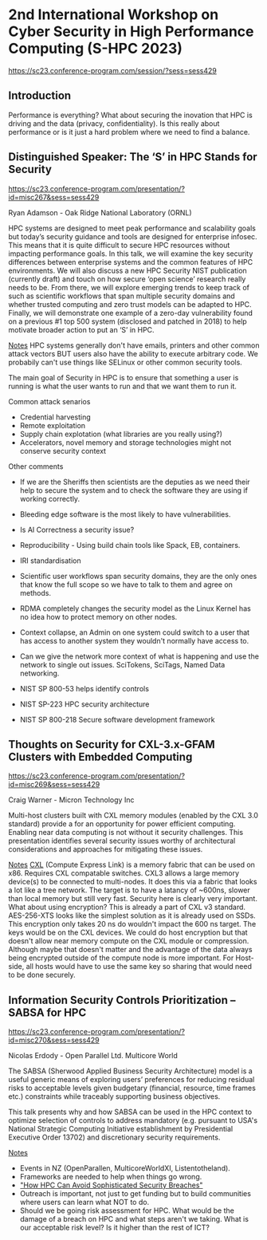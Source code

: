 # 2nd International Workshop on Cyber Security in High Performance Computing (S-HPC 2023)
https://sc23.conference-program.com/session/?sess=sess429

## Introduction
Performance is everything? What about securing the inovation that HPC is driving and the data (privacy, confidentiality). Is this really about performance or is it just a hard problem where we need to find a balance. 

## Distinguished Speaker: The ‘S’ in HPC Stands for Security
https://sc23.conference-program.com/presentation/?id=misc267&sess=sess429

Ryan Adamson - Oak Ridge National Laboratory (ORNL)

HPC systems are designed to meet peak performance and scalability goals but today’s security guidance and tools are designed for enterprise infosec. This means that it is quite difficult to secure HPC resources without impacting performance goals. In this talk, we will examine the key security differences between enterprise systems and the common features of HPC environments. We will also discuss a new HPC Security NIST publication (currently draft) and touch on how secure ‘open science’ research really needs to be. From there, we will explore emerging trends to keep track of such as scientific workflows that span multiple security domains and whether trusted computing and zero trust models can be adapted to HPC. Finally, we will demonstrate one example of a zero-day vulnerability found on a previous #1 top 500 system (disclosed and patched in 2018) to help motivate broader action to put an ‘S’ in HPC.

<ins>Notes</ins>
HPC systems generally don't have emails, printers and other common attack vectors BUT users also have the ability to execute arbitrary code. We probabily can't use things like SELinux or other common security tools. 

The main goal of Security in HPC is to ensure that something a user is running is what the user wants to run and that we want them to run it. 

Common attack senarios
* Credential harvesting
* Remote exploitation
* Supply chain explotation (what libraries are you really using?)
* Accelerators, novel memory and storage technologies might not conserve security context

Other comments
* If we are the Sheriffs then scientists are the deputies as we need their help to secure the system and to check the software they are using if working correctly.
* Bleeding edge software is the most likely to have vulnerabilities.
* Is AI Correctness a security issue?
* Reproducibility - Using build chain tools like Spack, EB, containers. 
* IRI standardisation
* Scientific user workflows span security domains, they are the only ones that know the full scope so we have to talk to them and agree on methods.
* RDMA completely changes the security model as the Linux Kernel has no idea how to protect memory on other nodes.
* Context collapse, an Admin on one system could switch to a user that has access to another system they wouldn't normally have access to.
* Can we give the network more context of what is happening and use the network to single out issues. SciTokens, SciTags, Named Data networking. 

* NIST SP 800-53 helps identify controls
* NIST SP-223 HPC security architecture
* NIST SP 800-218 Secure software development framework

## Thoughts on Security for CXL-3.x-GFAM Clusters with Embedded Computing
https://sc23.conference-program.com/presentation/?id=misc269&sess=sess429

Craig Warner - Micron Technology Inc

Multi-host clusters built with CXL memory modules (enabled by the CXL 3.0 standard) provide a for an opportunity for power efficient computing. Enabling near data computing is not without it security challenges. This presentation identifies several security issues worthy of architectural considerations and approaches for mitigating these issues.

<ins>Notes</ins>
[CXL](https://www.computeexpresslink.org/) (Compute Express Link) is a memory fabric that can be used on x86. Requires CXL compatable switches. CXL3 allows a large memory device(s) to be connected to multi-nodes. It does this via a fabric that looks a lot like a tree network. The target is to have a latancy of ~600ns, slower than local memory but still very fast. Security here is clearly very important. What about using encryption? This is already a part of CXL v3 standard. AES-256-XTS looks like the simplest solution as it is already used on SSDs. This encryption only takes 20 ns do wouldn't impact the 600 ns target. The keys would be on the CXL devices. We could do host encryption but that doesn't allow near memory compute on the CXL module or compression. Although maybe that doesn't matter and the advantage of the data always being encrypted outside of the compute node is more important. For Host-side, all hosts would have to use the same key so sharing that would need to be done securely. 

## Information Security Controls Prioritization – SABSA for HPC
https://sc23.conference-program.com/presentation/?id=misc270&sess=sess429

Nicolas Erdody - Open Parallel Ltd. Multicore World

The SABSA (Sherwood Applied Business Security Architecture) model is a useful generic means of exploring users’ preferences for reducing residual risks to acceptable levels given budgetary (financial, resource, time frames etc.) constraints while traceably supporting business objectives.

This talk presents why and how SABSA can be used in the HPC context to optimize selection of controls to address mandatory (e.g. pursuant to USA's National Strategic Computing Initiative establishment by Presidential Executive Order 13702) and discretionary security requirements.

<ins>Notes</ins>
* Events in NZ (OpenParallen, MulticoreWorldXI, Listentotheland). 
* Frameworks are needed to help when things go wrong. 
* ["How HPC Can Avoid Sophisticated Security Breaches"](https://www.youtube.com/watch?v=_MsuQDSVu20)
* Outreach is important, not just to get funding but to build communities where users can learn what NOT to do.
* Should we be going risk assessment for HPC. What would be the damage of a breach on HPC and what steps aren't we taking. What is our acceptable risk level? Is it higher than the rest of ICT?
